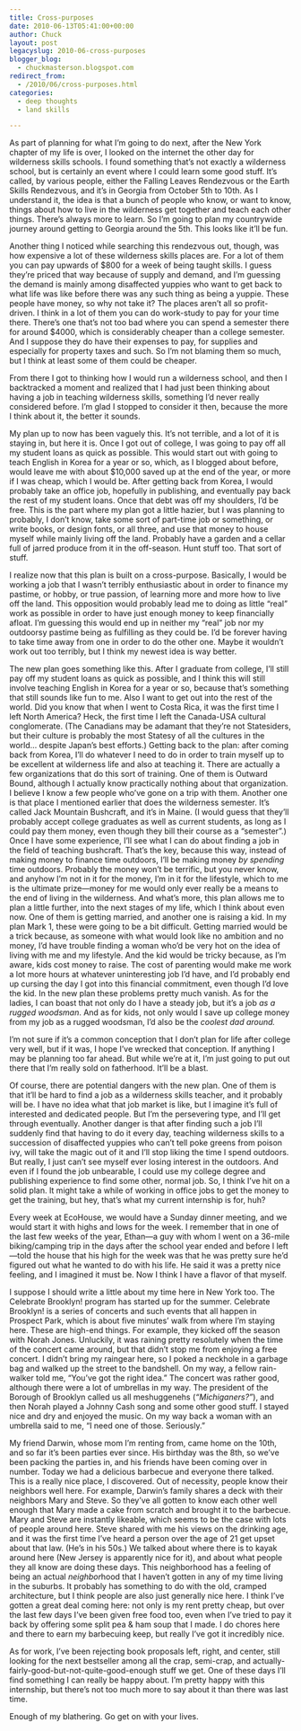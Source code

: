 ```yaml
---
title: Cross-purposes
date: 2010-06-13T05:41:00+00:00
author: Chuck
layout: post
legacyslug: 2010-06-cross-purposes
blogger_blog:
  - chuckmasterson.blogspot.com
redirect_from:
  - /2010/06/cross-purposes.html
categories:
  - deep thoughts
  - land skills

---
```

As part of planning for what I’m going to do next, after the New York chapter
of my life is over, I looked on the internet the other day for wilderness
skills schools. I found something that’s not exactly a wilderness school, but
is certainly an event where I could learn some good stuff. It’s called, by
various people, either the Falling Leaves Rendezvous or the Earth Skills
Rendezvous, and it’s in Georgia from October 5th to 10th. As I understand it,
the idea is that a bunch of people who know, or want to know, things about how
to live in the wilderness get together and teach each other things. There’s
always more to learn. So I’m going to plan my countrywide journey around
getting to Georgia around the 5th. This looks like it’ll be fun. 

Another thing I noticed while searching this rendezvous out, though, was how
expensive a lot of these wilderness skills places are. For a lot of them you
can pay upwards of $800 for a week of being taught skills. I guess they’re
priced that way because of supply and demand, and I’m guessing the demand is
mainly among disaffected yuppies who want to get back to what life was like
before there was any such thing as being a yuppie. These people have money, so
why not take it? The places aren’t all so profit-driven. I think in a lot of
them you can do work-study to pay for your time there. There’s one that’s not
too bad where you can spend a semester there for around $4000, which is
considerably cheaper than a college semester. And I suppose they do have their
expenses to pay, for supplies and especially for property taxes and such. So
I’m not blaming them so much, but I think at least some of them could be
cheaper.

From there I got to thinking how I would run a wilderness school, and then I
backtracked a moment and realized that I had just been thinking about having a
job in teaching wilderness skills, something I’d never really considered
before. I’m glad I stopped to consider it then, because the more I think about
it, the better it sounds.

My plan up to now has been vaguely this. It’s not terrible, and a lot of it is
staying in, but here it is. Once I got out of college, I was going to pay off
all my student loans as quick as possible. This would start out with going to
teach English in Korea for a year or so, which, as I blogged about before,
would leave me with about $10,000 saved up at the end of the year, or more if I
was cheap, which I would be. After getting back from Korea, I would probably
take an office job, hopefully in publishing, and eventually pay back the rest
of my student loans. Once that debt was off my shoulders, I’d be free. This is
the part where my plan got a little hazier, but I was planning to probably, I
don’t know, take some sort of part-time job or something, or write books, or
design fonts, or all three, and use that money to house myself while mainly
living off the land. Probably have a garden and a cellar full of jarred produce
from it in the off-season. Hunt stuff too. That sort of stuff.

I realize now that this plan is built on a cross-purpose. Basically, I would be
working a job that I wasn’t terribly enthusiastic about in order to finance my
pastime, or hobby, or true passion, of learning more and more how to live off
the land. This opposition would probably lead me to doing as little “real” work
as possible in order to have just enough money to keep financially afloat. I’m
guessing this would end up in neither my “real” job nor my outdoorsy pastime
being as fulfilling as they could be. I’d be forever having to take time away
from one in order to do the other one. Maybe it wouldn’t work out too terribly,
but I think my newest idea is way better.

The new plan goes something like this. After I graduate from college, I’ll
still pay off my student loans as quick as possible, and I think this will
still involve teaching English in Korea for a year or so, because that’s
something that still sounds like fun to me. Also I want to get out into the
rest of the world. Did you know that when I went to Costa Rica, it was the
first time I left North America? Heck, the first time I left the Canada-USA
cultural conglomerate. (The Canadians may be adamant that they’re not
Statesiders, but their culture is probably the most Statesy of all the cultures
in the world… despite Japan’s best efforts.) Getting back to the plan: after
coming back from Korea, I’ll do whatever I need to do in order to train myself
up to be excellent at wilderness life and also at teaching it. There are
actually a few organizations that do this sort of training. One of them is
Outward Bound, although I actually know practically nothing about that
organization. I believe I know a few people who’ve gone on a trip with them.
Another one is that place I mentioned earlier that does the wilderness
semester. It’s called Jack Mountain Bushcraft, and it’s in Maine. (I would
guess that they’ll probably accept college graduates as well as current
students, as long as I could pay them money, even though they bill their course
as a “semester”.) Once I have some experience, I’ll see what I can do about
finding a job in the field of teaching bushcraft. That’s the key, because this
way, instead of making money to finance time outdoors, I’ll be making money *by
spending* time outdoors. Probably the money won’t be terrific, but you never
know, and anyhow I’m not in it for the money, I’m in it for the lifestyle,
which to me is the ultimate prize—money for me would only ever really be a
means to the end of living in the wilderness. And what’s more, this plan allows
me to plan a little further, into the next stages of my life, which I think
about even now. One of them is getting married, and another one is raising a
kid. In my plan Mark 1, these were going to be a bit difficult. Getting married
would be a trick because, as someone with what would look like no ambition and
no money, I’d have trouble finding a woman who’d be very hot on the idea of
living with me and my lifestyle. And the kid would be tricky because, as I’m
aware, kids cost money to raise. The cost of parenting would make me work a lot
more hours at whatever uninteresting job I’d have, and I’d probably end up
cursing the day I got into this financial commitment, even though I’d love the
kid. In the new plan these problems pretty much vanish. As for the ladies, I
can boast that not only do I have a steady job, but it’s a job *as a rugged
woodsman*. And as for kids, not only would I save up college money from my job
as a rugged woodsman, I’d also be the *coolest dad around.*

I’m not sure if it’s a common conception that I don’t plan for life after
college very well, but if it was, I hope I’ve wrecked that conception. If
anything I may be planning too far ahead. But while we’re at it, I’m just going
to put out there that I’m really sold on fatherhood. It’ll be a blast.

Of course, there are potential dangers with the new plan. One of them is that
it’ll be hard to find a job as a wilderness skills teacher, and it probably
will be. I have no idea what that job market is like, but I imagine it’s full
of interested and dedicated people. But I’m the persevering type, and I’ll get
through eventually. Another danger is that after finding such a job I’ll
suddenly find that having to do it every day, teaching wilderness skills to a
succession of disaffected yuppies who can’t tell poke greens from poison ivy,
will take the magic out of it and I’ll stop liking the time I spend outdoors.
But really, I just can’t see myself ever losing interest in the outdoors. And
even if I found the job unbearable, I could use my college degree and
publishing experience to find some other, normal job. So, I think I’ve hit on a
solid plan. It might take a while of working in office jobs to get the money to
get the training, but hey, that’s what my current internship is for, huh?

Every week at EcoHouse, we would have a Sunday dinner meeting, and we would
start it with highs and lows for the week. I remember that in one of the last
few weeks of the year, Ethan—a guy with whom I went on a 36-mile biking/camping
trip in the days after the school year ended and before I left—told the house
that his high for the week was that he was pretty sure he’d figured out what he
wanted to do with his life. He said it was a pretty nice feeling, and I
imagined it must be. Now I think I have a flavor of that myself.

I suppose I should write a little about my time here in New York too. The
Celebrate Brooklyn! program has started up for the summer. Celebrate Brooklyn!
is a series of concerts and such events that all happen in Prospect Park, which
is about five minutes’ walk from where I’m staying here. These are high-end
things. For example, they kicked off the season with Norah Jones. Unluckily, it
was raining pretty resolutely when the time of the concert came around, but
that didn’t stop me from enjoying a free concert. I didn’t bring my raingear
here, so I poked a neckhole in a garbage bag and walked up the street to the
bandshell. On my way, a fellow rain-walker told me, “You’ve got the right
idea.” The concert was rather good, although there were a lot of umbrellas in
my way. The president of the Borough of Brooklyn called us all meshuggenehs
(*“Michiganers?”*), and then Norah played a Johnny Cash song and some other
good stuff. I stayed nice and dry and enjoyed the music. On my way back a woman
with an umbrella said to me, “I need one of those. Seriously.”

My friend Darwin, whose mom I’m renting from, came home on the 10th, and so far
it’s been parties ever since. His birthday was the 8th, so we’ve been packing
the parties in, and his friends have been coming over in number. Today we had a
delicious barbecue and everyone there talked. This is a really nice place, I
discovered. Out of necessity, people know their neighbors well here. For
example, Darwin’s family shares a deck with their neighbors Mary and Steve. So
they’ve all gotten to know each other well enough that Mary made a cake from
scratch and brought it to the barbecue. Mary and Steve are instantly likeable,
which seems to be the case with lots of people around here. Steve shared with
me his views on the drinking age, and it was the first time I’ve heard a person
over the age of 21 get upset about that law. (He’s in his 50s.) We talked about
where there is to kayak around here (New Jersey is apparently nice for it), and
about what people they all know are doing these days. This neighborhood has a
feeling of being an actual *neighbor*hood that I haven’t gotten in any of my
time living in the suburbs. It probably has something to do with the old,
cramped architecture, but I think people are also just generally nice here. I
think I’ve gotten a great deal coming here: not only is my rent pretty cheap,
but over the last few days I’ve been given free food too, even when I’ve tried
to pay it back by offering some split pea & ham soup that I made. I do chores
here and there to earn my barbecuing keep, but really I’ve got it incredibly
nice.

As for work, I’ve been rejecting book proposals left, right, and center, still
looking for the next bestseller among all the crap, semi-crap, and
actually-fairly-good-but-not-quite-good-enough stuff we get. One of these days
I’ll find something I can really be happy about. I’m pretty happy with this
internship, but there’s not too much more to say about it than there was last
time.

Enough of my blathering. Go get on with your lives.


